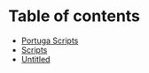 # Table of contents

* [Portuga Scripts](README.md)
* [Scripts](scripts.md)
* [Untitled](untitled.md)

